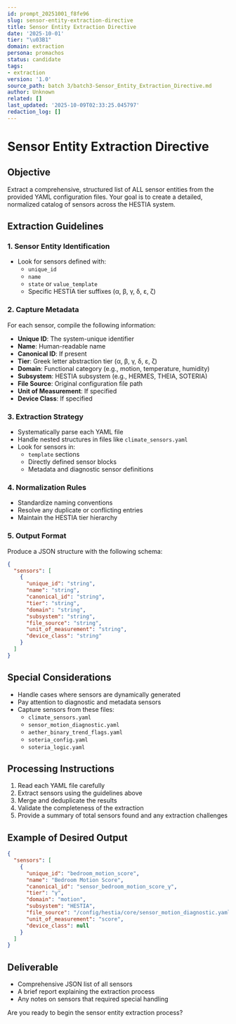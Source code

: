 ```yaml
---
id: prompt_20251001_f8fe96
slug: sensor-entity-extraction-directive
title: Sensor Entity Extraction Directive
date: '2025-10-01'
tier: "\u03B1"
domain: extraction
persona: promachos
status: candidate
tags:
- extraction
version: '1.0'
source_path: batch 3/batch3-Sensor_Entity_Extraction_Directive.md
author: Unknown
related: []
last_updated: '2025-10-09T02:33:25.045797'
redaction_log: []
---
```


# Sensor Entity Extraction Directive

## Objective
Extract a comprehensive, structured list of ALL sensor entities from the provided YAML configuration files. Your goal is to create a detailed, normalized catalog of sensors across the HESTIA system.

## Extraction Guidelines

### 1. Sensor Entity Identification
- Look for sensors defined with:
  - `unique_id`
  - `name`
  - `state` or `value_template`
  - Specific HESTIA tier suffixes (α, β, γ, δ, ε, ζ)

### 2. Capture Metadata
For each sensor, compile the following information:
- **Unique ID**: The system-unique identifier
- **Name**: Human-readable name
- **Canonical ID**: If present
- **Tier**: Greek letter abstraction tier (α, β, γ, δ, ε, ζ)
- **Domain**: Functional category (e.g., motion, temperature, humidity)
- **Subsystem**: HESTIA subsystem (e.g., HERMES, THEIA, SOTERIA)
- **File Source**: Original configuration file path
- **Unit of Measurement**: If specified
- **Device Class**: If specified

### 3. Extraction Strategy
- Systematically parse each YAML file
- Handle nested structures in files like `climate_sensors.yaml`
- Look for sensors in:
  - `template` sections
  - Directly defined sensor blocks
  - Metadata and diagnostic sensor definitions

### 4. Normalization Rules
- Standardize naming conventions
- Resolve any duplicate or conflicting entries
- Maintain the HESTIA tier hierarchy

### 5. Output Format
Produce a JSON structure with the following schema:
```json
{
  "sensors": [
    {
      "unique_id": "string",
      "name": "string",
      "canonical_id": "string",
      "tier": "string",
      "domain": "string",
      "subsystem": "string",
      "file_source": "string",
      "unit_of_measurement": "string",
      "device_class": "string"
    }
  ]
}
```

## Special Considerations
- Handle cases where sensors are dynamically generated
- Pay attention to diagnostic and metadata sensors
- Capture sensors from these files:
  - `climate_sensors.yaml`
  - `sensor_motion_diagnostic.yaml`
  - `aether_binary_trend_flags.yaml`
  - `soteria_config.yaml`
  - `soteria_logic.yaml`

## Processing Instructions
1. Read each YAML file carefully
2. Extract sensors using the guidelines above
3. Merge and deduplicate the results
4. Validate the completeness of the extraction
5. Provide a summary of total sensors found and any extraction challenges

## Example of Desired Output
```json
{
  "sensors": [
    {
      "unique_id": "bedroom_motion_score",
      "name": "Bedroom Motion Score",
      "canonical_id": "sensor_bedroom_motion_score_γ",
      "tier": "γ",
      "domain": "motion",
      "subsystem": "HESTIA",
      "file_source": "/config/hestia/core/sensor_motion_diagnostic.yaml",
      "unit_of_measurement": "score",
      "device_class": null
    }
  ]
}
```

## Deliverable
- Comprehensive JSON list of all sensors
- A brief report explaining the extraction process
- Any notes on sensors that required special handling

Are you ready to begin the sensor entity extraction process?
